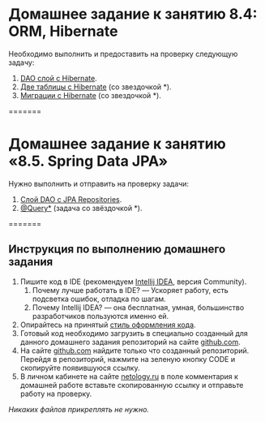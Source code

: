 # Домашнее задание к занятию 8.4: ORM, Hibernate

Необходимо выполнить и предоставить на проверку следующую задачу:

1. [DAO слой c Hibernate](tasks/task1/README.md).
2. [Две таблицы с Hibernate](tasks/task2/README.md) (со звездочкой *).
3. [Миграции c Hibernate](tasks/task3/README.md) (со звездочкой *).

=======

# Домашнее задание к занятию «8.5. Spring Data JPA»

Нужно выполнить и отправить на проверку задачи:

1. [Слой DAO c JPA Repositories](tasks/taskEx5_1/README.md).
2. [@Query*](tasks/taskEx5_2/README.md) (задача со звёздочкой *).

=======


## Инструкция по выполнению домашнего задания

1. Пишите код в IDE (рекомендуем [Intellij IDEA](https://www.jetbrains.com/idea/download/), версия Community).
    1. Почему лучше работать в IDE? — Ускоряет работу, есть подсветка ошибок, отладка по шагам.
    2. Почему Intellij IDEA? — она бесплатная, умная, большинство разработчиков пользуются именно ей.
2. Опирайтесь на принятый [стиль оформления кода](https://github.com/netology-code/codestyle/blob/master/java/README.md).
3. Готовый код необходимо загрузить в специально созданный для данного домашнего задания репозиторий на сайте [github.com](https://github.com/).
4. На сайте [github.com](https://github.com/) найдите только что созданный репозиторий. Перейдя в репозиторий, нажмите на зеленую кнопку CODE и скопируйте появившуюся ссылку.
5. В личном кабинете на сайте [netology.ru](https://netology.ru/) в поле комментария к домашней работе вставьте скопированную ссылку и отправьте работу на проверку.

*Никаких файлов прикреплять не нужно.*
